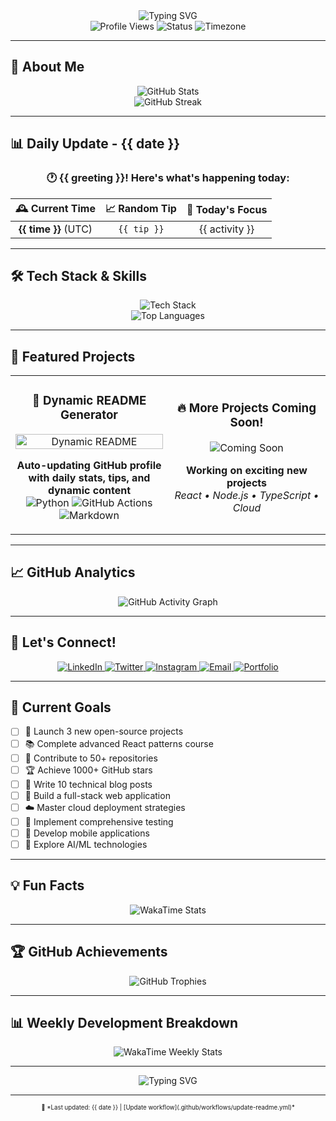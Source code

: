 <div align="center">
  <img src="https://readme-typing-svg.herokuapp.com?font=Fira+Code&weight=500&size=28&pause=1000&color=6366F1&center=true&vCenter=true&width=435&lines=Hello%2C+I'm+Kuldeep!;Welcome+to+my+GitHub+Profile" alt="Typing SVG" />
</div>

<div align="center">
  <img src="https://komarev.com/ghpvc/?username=mkuldeepsinh&style=flat-square&color=6366F1" alt="Profile Views" />
  <img src="https://img.shields.io/badge/Status-Active%20Developer-22C55E?style=flat-square&logo=github" alt="Status" />
  <img src="https://img.shields.io/badge/Timezone-UTC%2B5:30-6366F1?style=flat-square&logo=clock" alt="Timezone" />
</div>

---

## 🌟 About Me

<div align="center">
  <img src="https://github-readme-stats.vercel.app/api?username=mkuldeepsinh&show_icons=true&theme=radical&hide_border=true&bg_color=0D1117&title_color=6366F1&icon_color=22C55E&text_color=FFFFFF" alt="GitHub Stats" />
</div>

<div align="center">
  <img src="https://streak-stats.demolab.com?user=mkuldeepsinh&theme=radical&hide_border=true&background=0D1117&stroke=6366F1&ring=22C55E&fire=22C55E&currStreakNum=FFFFFF&sideNums=FFFFFF&currStreakLabel=6366F1&sideLabels=6366F1&dates=FFFFFF" alt="GitHub Streak" />
</div>

---

## 📊 Daily Update - {{ date }}

<div align="center">
  <h3>🕐 {{ greeting }}! Here's what's happening today:</h3>
</div>

| 🕰️ **Current Time** | 📈 **Random Tip** | 🎯 **Today's Focus** |
|:---:|:---:|:---:|
| **{{ time }}** (UTC) | `{{ tip }}` | {{ activity }} |

---

## 🛠️ Tech Stack & Skills

<div align="center">
  <img src="https://skillicons.dev/icons?i=js,ts,react,nodejs,py,java,git,docker,aws,mongodb,postgresql,redis&theme=dark" alt="Tech Stack" />
</div>

<div align="center">
  <img src="https://github-readme-stats.vercel.app/api/top-langs/?username=mkuldeepsinh&layout=compact&theme=radical&hide_border=true&bg_color=0D1117&title_color=6366F1&text_color=FFFFFF" alt="Top Languages" />
</div>

---

## 🚀 Featured Projects

<div align="center">
  <table>
    <tr>
      <td width="50%">
        <h3 align="center">🎯 Dynamic README Generator</h3>
        <p align="center">
          <a href="https://github.com/mkuldeepsinh/mkuldeepsinh" target="_blank">
            <img src="https://github-readme-stats.vercel.app/api/pin/?username=mkuldeepsinh&repo=mkuldeepsinh&theme=radical&hide_border=true&bg_color=0D1117&title_color=6366F1&text_color=FFFFFF" width="100%" alt="Dynamic README"/>
          </a>
        </p>
        <p align="center">
          <strong>Auto-updating GitHub profile with daily stats, tips, and dynamic content</strong><br/>
          <img src="https://img.shields.io/badge/Python-3776AB?style=for-the-badge&logo=python&logoColor=white" alt="Python" />
          <img src="https://img.shields.io/badge/GitHub%20Actions-2088FF?style=for-the-badge&logo=github-actions&logoColor=white" alt="GitHub Actions" />
          <img src="https://img.shields.io/badge/Markdown-000000?style=for-the-badge&logo=markdown&logoColor=white" alt="Markdown" />
        </p>
      </td>
      <td width="50%">
        <h3 align="center">🔥 More Projects Coming Soon!</h3>
        <p align="center">
          <img src="https://via.placeholder.com/400x200/0D1117/6366F1?text=Stay+Tuned+for+More+Projects!" alt="Coming Soon" />
        </p>
        <p align="center">
          <strong>Working on exciting new projects</strong><br/>
          <em>React • Node.js • TypeScript • Cloud</em>
        </p>
      </td>
    </tr>
  </table>
</div>

---

## 📈 GitHub Analytics

<div align="center">
  <img src="https://github-readme-activity-graph.vercel.app/graph?username=mkuldeepsinh&theme=radical&hide_border=true&bg_color=0D1117&color=6366F1&line=22C55E&point=FFFFFF" alt="GitHub Activity Graph" />
</div>

---

## 🤝 Let's Connect!

<div align="center">
  <a href="https://linkedin.com/in/mkuldeepsinh" target="_blank">
    <img src="https://img.shields.io/badge/LinkedIn-0077B5?style=for-the-badge&logo=linkedin&logoColor=white" alt="LinkedIn" />
  </a>
  <a href="https://twitter.com/mkuldeepsinh" target="_blank">
    <img src="https://img.shields.io/badge/Twitter-1DA1F2?style=for-the-badge&logo=twitter&logoColor=white" alt="Twitter" />
  </a>
  <a href="https://instagram.com/mkuldeepsinh" target="_blank">
    <img src="https://img.shields.io/badge/Instagram-E4405F?style=for-the-badge&logo=instagram&logoColor=white" alt="Instagram" />
  </a>
  <a href="mailto:mkuldeepsinh@example.com">
    <img src="https://img.shields.io/badge/Email-D14836?style=for-the-badge&logo=gmail&logoColor=white" alt="Email" />
  </a>
  <a href="https://mkuldeepsinh.dev" target="_blank">
    <img src="https://img.shields.io/badge/Portfolio-FF5722?style=for-the-badge&logo=todoist&logoColor=white" alt="Portfolio" />
  </a>
</div>

---

## 🎯 Current Goals

- [ ] 🚀 Launch 3 new open-source projects
- [ ] 📚 Complete advanced React patterns course
- [ ] 🌟 Contribute to 50+ repositories
- [ ] 🏆 Achieve 1000+ GitHub stars
- [ ] 📖 Write 10 technical blog posts
- [ ] 🔧 Build a full-stack web application
- [ ] ☁️ Master cloud deployment strategies
- [ ] 🧪 Implement comprehensive testing
- [ ] 📱 Develop mobile applications
- [ ] 🤖 Explore AI/ML technologies

---

## 💡 Fun Facts

<div align="center">
  <img src="https://github-readme-stats.vercel.app/api/wakatime?username=mkuldeepsinh&theme=radical&hide_border=true&bg_color=0D1117&title_color=6366F1&text_color=FFFFFF" alt="WakaTime Stats" />
</div>

---

## 🏆 GitHub Achievements

<div align="center">
  <img src="https://github-profile-trophy.vercel.app/?username=mkuldeepsinh&theme=radical&no-frame=true&no-bg=true&margin-w=4&row=1&column=7" alt="GitHub Trophies" />
</div>

---

## 📊 Weekly Development Breakdown

<div align="center">
  <img src="https://github-readme-stats.vercel.app/api/wakatime?username=mkuldeepsinh&layout=compact&theme=radical&hide_border=true&bg_color=0D1117&title_color=6366F1&text_color=FFFFFF" alt="WakaTime Weekly Stats" />
</div>

---

<div align="center">
  <img src="https://readme-typing-svg.herokuapp.com?font=Fira+Code&weight=500&size=18&pause=1000&color=6366F1&center=true&vCenter=true&width=435&lines=Thanks+for+visiting!;Let's+build+something+amazing+together!;Happy+coding!+%F0%9F%9A%80" alt="Typing SVG" />
</div>

---

<div align="center">
  <sub><sup>🔄 *Last updated: {{ date }} | [Update workflow](.github/workflows/update-readme.yml)*</sup></sub>
</div>